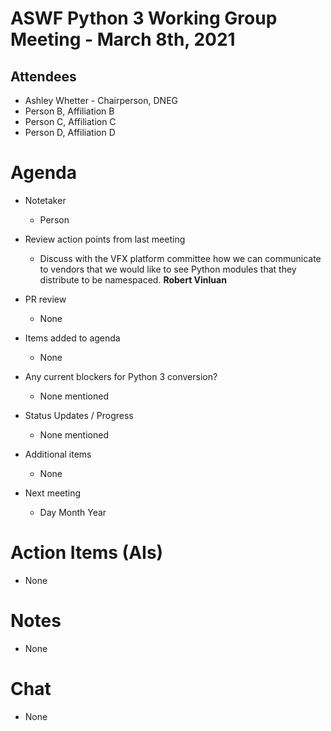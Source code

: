 # **ASWF Python 3 Working Group Meeting - March 8th, 2021**

## Attendees
* Ashley Whetter - Chairperson, DNEG
* Person B, Affiliation B
* Person C, Affiliation C
* Person D, Affiliation D

# Agenda

- Notetaker
  - Person

- Review action points from last meeting
  - Discuss with the VFX platform committee how we can communicate to vendors
    that we would like to see Python modules that they distribute
    to be namespaced. **Robert Vinluan**

- PR review
  - None

- Items added to agenda
  - None

- Any current blockers for Python 3 conversion?
  - None mentioned

- Status Updates / Progress
  - None mentioned

- Additional items
  - None

- Next meeting
    - Day Month Year

# Action Items (AIs)
  - None

# Notes
  - None

# Chat
  - None
